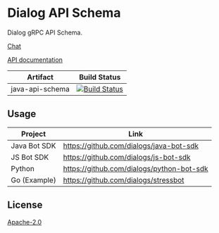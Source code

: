 Dialog API Schema
=================

Dialog gRPC API Schema.

[Chat](https://dlg.im/@botsfordialog)

[API documentation](https://dialogs.github.io/api-schema/)

| Artifact        | Build Status                                                                                                                                            |
| --------------- | ------------------------------------------------------------------------------------------------------------------------------------------------------- |
| java-api-schema | [![Build Status](https://img.shields.io/circleci/project/github/dialogs/api-schema/master.svg)](https://circleci.com/gh/dialogs/api-schema/tree/master) |

Usage
-----

| Project      | Link                                      |
| ------------ | ----------------------------------------- |
| Java Bot SDK | https://github.com/dialogs/java-bot-sdk   |
| JS Bot SDK   | https://github.com/dialogs/js-bot-sdk     |
| Python       | https://github.com/dialogs/python-bot-sdk |
| Go (Example) | https://github.com/dialogs/stressbot      |

License
-------

[Apache-2.0](LICENSE)
